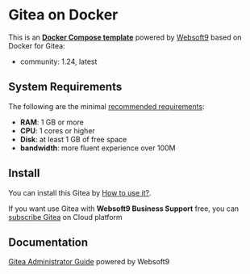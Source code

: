# Gitea on Docker  

This is an **[Docker Compose template](https://github.com/Websoft9/docker-library)** powered by [Websoft9](https://www.websoft9.com) based on Docker for Gitea:


 - community:  1.24, latest


## System Requirements

The following are the minimal [recommended requirements](https://docs.gitea.io/zh-cn/install-with-docker-rootless):

* **RAM**: 1 GB or more
* **CPU**: 1 cores or higher
* **Disk**: at least 1 GB of free space
* **bandwidth**: more fluent experience over 100M  

## Install

You can install this Gitea by [How to use it?](https://github.com/Websoft9/docker-library#how-to-use-it).   

If you want use Gitea with **Websoft9 Business Support** free, you can [subscribe Gitea](https://www.websoft9.com/apps) on Cloud platform

## Documentation

[Gitea Administrator Guide](https://support.websoft9.com/docs/gitea) powered by Websoft9